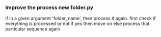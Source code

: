 
### Improve the process new folder.py 
if in a given argument 'folder_name', then process it again. 
first check if everything is processed or not
if yes then move on 
else process that particular sequence again 